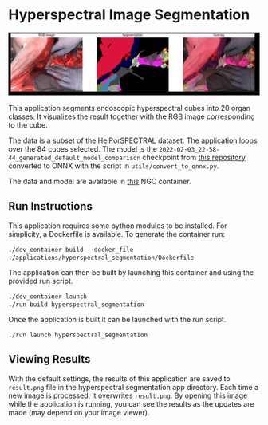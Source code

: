 # Hyperspectral Image Segmentation

![](screenshot.png)<br>

This application segments endoscopic hyperspectral cubes into 20 organ classes. It visualizes the result together with the RGB image corresponding to the cube.

The data is a subset of the [HeiPorSPECTRAL](https://www.heiporspectral.org/) dataset. The application loops over the 84 cubes selected. The model is the `2022-02-03_22-58-44_generated_default_model_comparison` checkpoint from [this repository](https://github.com/IMSY-DKFZ/htc), converted to ONNX with the script in `utils/convert_to_onnx.py`.

The data and model are available in [this](https://catalog.ngc.nvidia.com/orgs/nvidia/teams/clara-holoscan/resources/holoscan_hyperspectral_segmentation) NGC container.

## Run Instructions

This application requires some python modules to be installed.  For simplicity, a Dockerfile is available.  To generate the container run:
```
./dev_container build --docker_file ./applications/hyperspectral_segmentation/Dockerfile
```
The application can then be built by launching this container and using the provided run script.
```
./dev_container launch
./run build hyperspectral_segmentation
```
Once the application is built it can be launched with the run script.
```
./run launch hyperspectral_segmentation
```

## Viewing Results

With the default settings, the results of this application are saved to `result.png` file in the hyperspectral segmentation app directory. Each time a new image is processed, it overwrites `result.png`.  By opening this image while the application is running, you can see the results as the updates are made (may depend on your image viewer).
